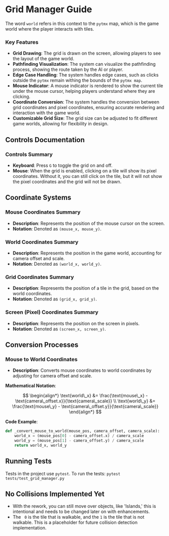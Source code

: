# Grid Manager Guide

The word `world` refers in this context to the `pytmx` map, which is the game world where the player interacts with
tiles.

### Key Features

- **Grid Drawing**: The grid is drawn on the screen, allowing players to see the layout of the game world.
- **Pathfinding Visualization**: The system can visualize the pathfinding process, showing the route taken by the AI or
  player.
- **Edge Case Handling**: The system handles edge cases, such as clicks outside the `pytmx` remain withing the bounds of
  the `pytmx map`.
- **Mouse Indicator**: A mouse indicator is rendered to show the current tile under the mouse cursor, helping players
  understand where they are clicking.
- **Coordinate Conversion**: The system handles the conversion between grid coordinates and pixel coordinates, ensuring
  accurate rendering and interaction with the game world.
- **Customizable Grid Size**: The grid size can be adjusted to fit different game worlds, allowing for flexibility in
  design.

## Controls Documentation

### Controls Summary

- **Keyboard**: Press `G` to toggle the grid on and off.
- **Mouse**: When the grid is enabled, clicking on a tile will show its pixel coordinates.
  Without it, you can still click on the tile, but it will not show the pixel coordinates and the grid will not be
  drawn.

## Coordinate Systems

### Mouse Coordinates Summary

- **Description**: Represents the position of the mouse cursor on the screen.
- **Notation**: Denoted as `(mouse_x, mouse_y)`.

### World Coordinates Summary

- **Description**: Represents the position in the game world, accounting for camera offset and scale.
- **Notation**: Denoted as `(world_x, world_y)`.

### Grid Coordinates Summary

- **Description**: Represents the position of a tile in the grid, based on the world coordinates.
- **Notation**: Denoted as `(grid_x, grid_y)`.

### Screen (Pixel) Coordinates Summary

- **Description**: Represents the position on the screen in pixels.
- **Notation**: Denoted as `(screen_x, screen_y)`.

## Conversion Processes

### Mouse to World Coordinates

- **Description**: Converts mouse coordinates to world coordinates by adjusting for camera offset and scale.

**Mathematical Notation**:

$$
\begin{align*}
\text{world\_x} &= \frac{\text{mouse\_x} - \text{camera\_offset.x}}{\text{camera\_scale}} \\
\text{world\_y} &= \frac{\text{mouse\_y} - \text{camera\_offset.y}}{\text{camera\_scale}}
\end{align*}
$$

**Code Example**:

```python
def _convert_mouse_to_world(mouse_pos, camera_offset, camera_scale):
    world_x = (mouse_pos[0] - camera_offset.x) / camera_scale
    world_y = (mouse_pos[1] - camera_offset.y) / camera_scale
    return world_x, world_y
```

## Running Tests

Tests in the project use `pytest`. To run the tests:
`pytest tests/test_grid_manager.py`

## No Collisions Implemented Yet

- With the rework, you can still move over objects, like 'Islands,' this is intentional and needs to be changed later on
  with enhancements.
- The ` 0` is the tile that is walkable, and the `1` is the tile that is not walkable. This is a placeholder for future
  collision detection implementation.